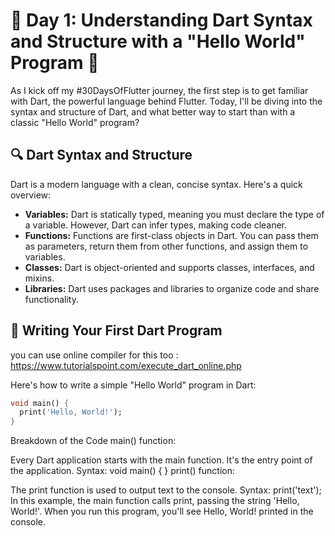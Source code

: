 # 🚀 Day 1: Understanding Dart Syntax and Structure with a "Hello World" Program 🚀

As I kick off my #30DaysOfFlutter journey, the first step is to get familiar with Dart, the powerful language behind Flutter. Today, I'll be diving into the syntax and structure of Dart, and what better way to start than with a classic "Hello World" program?

## 🔍 Dart Syntax and Structure

Dart is a modern language with a clean, concise syntax. Here's a quick overview:

- **Variables:** Dart is statically typed, meaning you must declare the type of a variable. However, Dart can infer types, making code cleaner.
- **Functions:** Functions are first-class objects in Dart. You can pass them as parameters, return them from other functions, and assign them to variables.
- **Classes:** Dart is object-oriented and supports classes, interfaces, and mixins.
- **Libraries:** Dart uses packages and libraries to organize code and share functionality.

## 📝 Writing Your First Dart Program

you can use online compiler for this too : https://www.tutorialspoint.com/execute_dart_online.php

Here's how to write a simple "Hello World" program in Dart:

```dart
void main() {
  print('Hello, World!');
}
```
Breakdown of the Code
main() function:

Every Dart application starts with the main function. It's the entry point of the application.
Syntax: void main() { }
print() function:

The print function is used to output text to the console.
Syntax: print('text');
In this example, the main function calls print, passing the string 'Hello, World!'. When you run this program, you'll see Hello, World! printed in the console.
